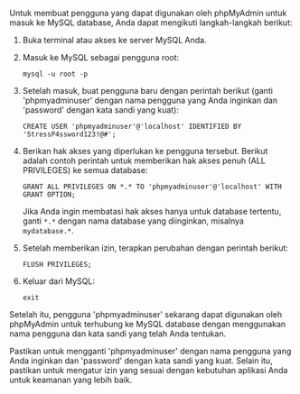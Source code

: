 Untuk membuat pengguna yang dapat digunakan oleh phpMyAdmin untuk masuk ke MySQL database, Anda dapat mengikuti langkah-langkah berikut:

1. Buka terminal atau akses ke server MySQL Anda.

2. Masuk ke MySQL sebagai pengguna root:

   ```
   mysql -u root -p
   ```

3. Setelah masuk, buat pengguna baru dengan perintah berikut (ganti 'phpmyadminuser' dengan nama pengguna yang Anda inginkan dan 'password' dengan kata sandi yang kuat):

   ```
   CREATE USER 'phpmyadminuser'@'localhost' IDENTIFIED BY 'StressP4ssword123!@#';
   ```

4. Berikan hak akses yang diperlukan ke pengguna tersebut. Berikut adalah contoh perintah untuk memberikan hak akses penuh (ALL PRIVILEGES) ke semua database:

   ```
   GRANT ALL PRIVILEGES ON *.* TO 'phpmyadminuser'@'localhost' WITH GRANT OPTION;
   ```

   Jika Anda ingin membatasi hak akses hanya untuk database tertentu, ganti `*.*` dengan nama database yang diinginkan, misalnya `mydatabase.*`.

5. Setelah memberikan izin, terapkan perubahan dengan perintah berikut:

   ```
   FLUSH PRIVILEGES;
   ```

6. Keluar dari MySQL:

   ```
   exit
   ```

Setelah itu, pengguna 'phpmyadminuser' sekarang dapat digunakan oleh phpMyAdmin untuk terhubung ke MySQL database dengan menggunakan nama pengguna dan kata sandi yang telah Anda tentukan.

Pastikan untuk mengganti 'phpmyadminuser' dengan nama pengguna yang Anda inginkan dan 'password' dengan kata sandi yang kuat. Selain itu, pastikan untuk mengatur izin yang sesuai dengan kebutuhan aplikasi Anda untuk keamanan yang lebih baik.